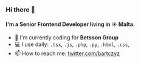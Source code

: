 ### Hi there :wave:

#### I'm a Senior Frontend Developer living in :sunny: Malta.

- :office: I'm currently coding for **Betsson Group**
- :computer: I use daily: `.tsx`, `.js`, `.php`, `.py`, `.html`, `.css`,
- 📫 How to reach me: [twitter.com/bartczyz](https://twitter.com/bartczyz)
